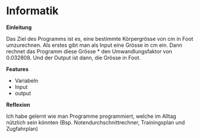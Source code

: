 # Informatik

**Einleitung**

Das Ziel des Programms ist es, eine bestimmte Körpergrösse von cm in Foot umzurechnen. Als erstes gibt man als Input eine Grösse in cm ein. Dann rechnet das Programm diese Grösse * den Umwandlungsfaktor von 0.032808. Und der Output ist dann, die Grösse in Foot.

**Features**
- Variabeln
- Input
- output

**Reflexion**

Ich habe gelernt wie man  Programme programmiert, welche im Alltag nützlich sein könnten (Bsp. Notendurchschnittrechner, Trainingsplan und Zugfahrplan)
